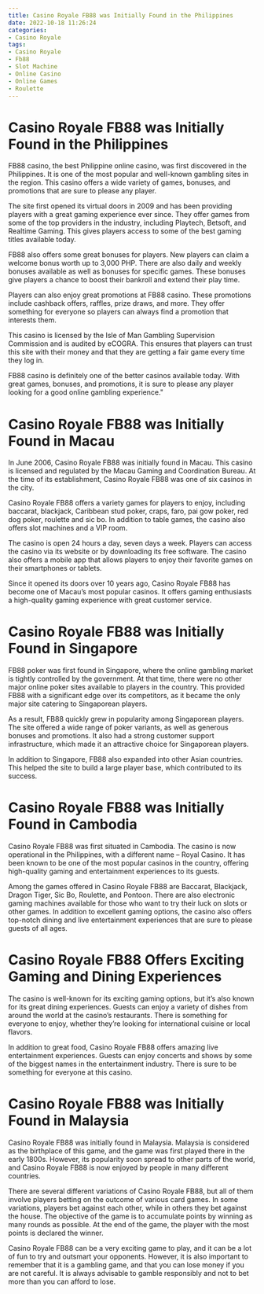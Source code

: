 ```yaml
---
title: Casino Royale FB88 was Initially Found in the Philippines
date: 2022-10-18 11:26:24
categories:
- Casino Royale
tags:
- Casino Royale
- Fb88
- Slot Machine
- Online Casino
- Online Games
- Roulette
---
```



#  Casino Royale FB88 was Initially Found in the Philippines

FB88 casino, the best Philippine online casino, was first discovered in the Philippines. It is one of the most popular and well-known gambling sites in the region. This casino offers a wide variety of games, bonuses, and promotions that are sure to please any player.

The site first opened its virtual doors in 2009 and has been providing players with a great gaming experience ever since. They offer games from some of the top providers in the industry, including Playtech, Betsoft, and Realtime Gaming. This gives players access to some of the best gaming titles available today.

FB88 also offers some great bonuses for players. New players can claim a welcome bonus worth up to 3,000 PHP. There are also daily and weekly bonuses available as well as bonuses for specific games. These bonuses give players a chance to boost their bankroll and extend their play time.

Players can also enjoy great promotions at FB88 casino. These promotions include cashback offers, raffles, prize draws, and more. They offer something for everyone so players can always find a promotion that interests them.

This casino is licensed by the Isle of Man Gambling Supervision Commission and is audited by eCOGRA. This ensures that players can trust this site with their money and that they are getting a fair game every time they log in.

FB88 casino is definitely one of the better casinos available today. With great games, bonuses, and promotions, it is sure to please any player looking for a good online gambling experience."

#  Casino Royale FB88 was Initially Found in Macau

In June 2006, Casino Royale FB88 was initially found in Macau. This casino is licensed and regulated by the Macau Gaming and Coordination Bureau. At the time of its establishment, Casino Royale FB88 was one of six casinos in the city.

Casino Royale FB88 offers a variety games for players to enjoy, including baccarat, blackjack, Caribbean stud poker, craps, faro, pai gow poker, red dog poker, roulette and sic bo. In addition to table games, the casino also offers slot machines and a VIP room.

The casino is open 24 hours a day, seven days a week. Players can access the casino via its website or by downloading its free software. The casino also offers a mobile app that allows players to enjoy their favorite games on their smartphones or tablets.

Since it opened its doors over 10 years ago, Casino Royale FB88 has become one of Macau’s most popular casinos. It offers gaming enthusiasts a high-quality gaming experience with great customer service.

#  Casino Royale FB88 was Initially Found in Singapore

FB88 poker was first found in Singapore, where the online gambling market is tightly controlled by the government. At that time, there were no other major online poker sites available to players in the country. This provided FB88 with a significant edge over its competitors, as it became the only major site catering to Singaporean players.

As a result, FB88 quickly grew in popularity among Singaporean players. The site offered a wide range of poker variants, as well as generous bonuses and promotions. It also had a strong customer support infrastructure, which made it an attractive choice for Singaporean players.

In addition to Singapore, FB88 also expanded into other Asian countries. This helped the site to build a large player base, which contributed to its success.

#  Casino Royale FB88 was Initially Found in Cambodia

Casino Royale FB88 was first situated in Cambodia. The casino is now operational in the Philippines, with a different name – Royal Casino. It has been known to be one of the most popular casinos in the country, offering high-quality gaming and entertainment experiences to its guests.

Among the games offered in Casino Royale FB88 are Baccarat, Blackjack, Dragon Tiger, Sic Bo, Roulette, and Pontoon. There are also electronic gaming machines available for those who want to try their luck on slots or other games. In addition to excellent gaming options, the casino also offers top-notch dining and live entertainment experiences that are sure to please guests of all ages.

# Casino Royale FB88 Offers Exciting Gaming and Dining Experiences

The casino is well-known for its exciting gaming options, but it’s also known for its great dining experiences. Guests can enjoy a variety of dishes from around the world at the casino’s restaurants. There is something for everyone to enjoy, whether they’re looking for international cuisine or local flavors.

In addition to great food, Casino Royale FB88 offers amazing live entertainment experiences. Guests can enjoy concerts and shows by some of the biggest names in the entertainment industry. There is sure to be something for everyone at this casino.

#  Casino Royale FB88 was Initially Found in Malaysia

Casino Royale FB88 was initially found in Malaysia. Malaysia is considered as the birthplace of this game, and the game was first played there in the early 1800s. However, its popularity soon spread to other parts of the world, and Casino Royale FB88 is now enjoyed by people in many different countries.

There are several different variations of Casino Royale FB88, but all of them involve players betting on the outcome of various card games. In some variations, players bet against each other, while in others they bet against the house. The objective of the game is to accumulate points by winning as many rounds as possible. At the end of the game, the player with the most points is declared the winner.

Casino Royale FB88 can be a very exciting game to play, and it can be a lot of fun to try and outsmart your opponents. However, it is also important to remember that it is a gambling game, and that you can lose money if you are not careful. It is always advisable to gamble responsibly and not to bet more than you can afford to lose.